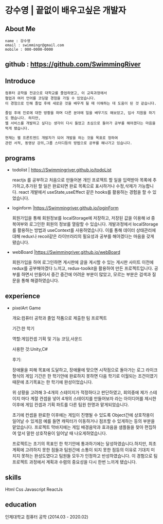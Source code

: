 강수영 | 끝없이 배우고싶은 개발자
====
## About Me
    name : 강수영
    email : swimmingr@gmail.com
    mobile : 000-0000-0000
    
github : <https://github.com/SwimmingRiver>
---
## Introduce
    컴퓨터 공학을 전공으로 대학교를 졸업하였고, 이 교육과정에서
    협업과 여러 언어를 코딩할 경험을 가질 수 있었습니다.
    이 경험으로 인해 졸업 후에 새로운 것을 배우게 될 때 이해하는 데 도움이 된 것 같습니다. 

    졸업 후에 진로에 대한 방황을 하며 다른 분야에 일을 배우기도 해보았고, 입사 지원을 하기도 했습니다. 하지만, 
    웹 서비스를 개발하고 싶다는 생각이 다시 들었고 초심으로 돌아가 공부를 해야겠다는 마음을 먹게 됐습니다.

    현재는 웹 프론트엔드 개발자가 되어 개발을 하는 것을 목표로 정하여
    관련 서적, 동영상 강의,그룹 스터디등의 방법으로 공부를 해나가고 있습니다.

## programs
- todolist | <https://Swimmingriver.github.io/todoList>

    reactjs 를 공부하고 처음으로 만들어본 개인 프로젝트
    할 일을 입력받아 목록에 추가하고,추가된 할 일은 완료되면 완료 목록으로 표시하거나 수정,삭제가 가능합니다.
    react 개발에서 useState,useEffect 같은 hooks를 활용하는 경험을 할 수 있었습니다.
    
- loginform |<https://Swimmingriver.github.io/loginForm>


    회원가입을 통해 회원정보를 localStorage에 저장하고, 저장된 값을 이용해 id 중복여부와 로그인한 회원의 정보를 열람할 수 있습니다.
    개발과정에서 localStorage를 활용하는 방법과 useContext를 사용하였습니다. 
    이를 통해 데이터 상태관리에 대해 redux나 recoil같은 라이브러리의 필요성과 공부를 해야겠다는 마음을 갖게 됐습니다. 

- webBoard |<https://Swimmingriver.github.io/webBoard>

    회원가입을 하여 로그인하면 게시판에 글을 게시할 수 있는 게시판 사이트
    이전에 redux를 공부해야겠다 느끼고, redux-toolkit을 활용하여 만든 프로젝트입니다.
    공부를 하면서 만들어서 중간 중간에 어려운 부분이 많았고, 모르는 부분은 검색과 질문을 통해 해결하였습니다.
    

## experience
- pixelArt Game
    
    개요:컴퓨터 공학과 졸업 작품으로 제출한 팀 프로젝트
    
    기간:한 학기
    
    역할:게임컨셉 기획 및 기능 코딩,사운드
    
    사용한 것:Unity,C#
    
    후기:

    장애물을 피해 목표에 도달하고, 장애물에 맞으면 시작점으로 돌아가는 로그 라이크 형식의 게임
    기간은 한 학기안에 완료하지 못하면 다음 학기로 이월되는 조건이였기 때문에 
    초기목표는 한 학기에 완성이었습니다.
    
    위 상황을 고려해 3-4개의 스테이지가 적정하다고 판단하였고, 
    회의중에 제가 스테이지 마다 계절 컨셉을 넣어 4개의 스테이지를 만들어보자 라는 아이디어를 제시한 이후에
    게임 컨셉과 기획 파트를 다른 팀원 한명과 맡게되었습니다.
    
    초기에 컨셉을 완료한 이후에는 게임이 진행될 수 있도록 Object간에 상호작용이 일어날 수 있게끔 예를 들면 
    캐릭터가 이동하거나 점프할 수 있게하는 등의 부분을 맡았습니다.
    프로젝트 막바지에는 게임 배경음악과 효과음을 샘플들을 찾아 편집하여 앞서 말한 상호작용이 일어날 때 나오게하였습니다.
    
    프로젝트는 초기의 목표인 한 학기안에 통과하기에는 달성하였습니다.하지만,
    최초 계획에 고려하지 못한 점들과 팀원간에 소통이 되지 못한 점등의 이유로
    기대치 미치지 못하는 완성도였다고 팀원들 모두가 인정하고 반성하였습니다.
    이 경험으로 팀 프로젝트 과정에서 계획과 수렴의 중요성을 다시 한번 느끼게 됐습니다.

## skills

Html Css Javascript ReactJs 


 ## education 
 인제대학교 컴퓨터 공학 (2014.03 - 2020.02)
